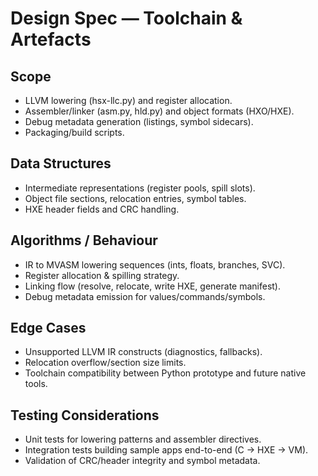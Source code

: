 # Design Spec — Toolchain & Artefacts

## Scope
- LLVM lowering (hsx-llc.py) and register allocation.
- Assembler/linker (asm.py, hld.py) and object formats (HXO/HXE).
- Debug metadata generation (listings, symbol sidecars).
- Packaging/build scripts.

## Data Structures
- Intermediate representations (register pools, spill slots).
- Object file sections, relocation entries, symbol tables.
- HXE header fields and CRC handling.

## Algorithms / Behaviour
- IR to MVASM lowering sequences (ints, floats, branches, SVC).
- Register allocation & spilling strategy.
- Linking flow (resolve, relocate, write HXE, generate manifest).
- Debug metadata emission for values/commands/symbols.

## Edge Cases
- Unsupported LLVM IR constructs (diagnostics, fallbacks).
- Relocation overflow/section size limits.
- Toolchain compatibility between Python prototype and future native tools.

## Testing Considerations
- Unit tests for lowering patterns and assembler directives.
- Integration tests building sample apps end-to-end (C → HXE → VM).
- Validation of CRC/header integrity and symbol metadata.

